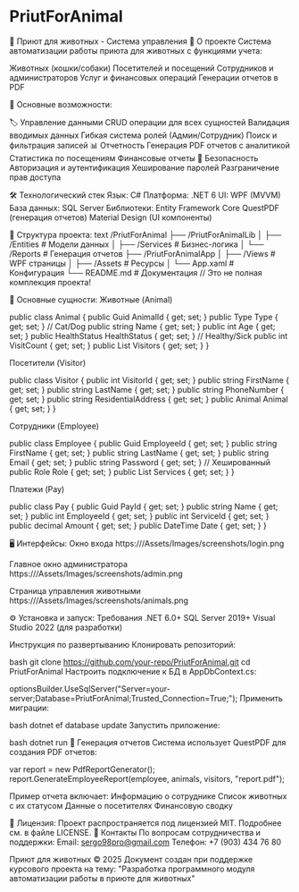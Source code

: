 # PriutForAnimal

🐾 Приют для животных - Система управления
📌 О проекте
Система автоматизации работы приюта для животных с функциями учета:

Животных (кошки/собаки)
Посетителей и посещений
Сотрудников и администраторов
Услуг и финансовых операций
Генерации отчетов в PDF


🚀 Основные возможности:

🏷️ Управление данными
CRUD операции для всех сущностей
Валидация вводимых данных
Гибкая система ролей (Админ/Сотрудник)
Поиск и фильтрация записей
📊 Отчетность
Генерация PDF отчетов с аналитикой
Статистика по посещениям
Финансовые отчеты
🔐 Безопасность
Авторизация и аутентификация
Хеширование паролей
Разграничение прав доступа



🛠 Технологический стек
Язык: C#
Платформа: .NET 6
UI: WPF (MVVM)
База данных: SQL Server
Библиотеки:
Entity Framework Core
QuestPDF (генерация отчетов)
Material Design (UI компоненты)


📁 Структура проекта:
text
/PriutForAnimal
├── /PriutForAnimalLib
│   ├── /Entities        # Модели данных
│   ├── /Services        # Бизнес-логика
│   └── /Reports         # Генерация отчетов
├── /PriutForAnimalApp
│   ├── /Views           # WPF страницы
│   ├── /Assets          # Ресурсы
│   └── App.xaml         # Конфигурация
└── README.md            # Документация
// Это не полная комплекция проекта! 


🐶 Основные сущности:
Животные (Animal)

public class Animal 
{
    public Guid AnimalId { get; set; }
    public Type Type { get; set; } // Cat/Dog
    public string Name { get; set; }
    public int Age { get; set; }
    public HealthStatus HealthStatus { get; set; } // Healthy/Sick
    public int VisitCount { get; set; }
    public List<Visitor> Visitors { get; set; }
}

Посетители (Visitor)

public class Visitor 
{
    public int VisitorId { get; set; }
    public string FirstName { get; set; }
    public string LastName { get; set; }
    public string PhoneNumber { get; set; }
    public string ResidentialAddress { get; set; }
    public Animal Animal { get; set; }
}

Сотрудники (Employee)

public class Employee
{
    public Guid EmployeeId { get; set; }
    public string FirstName { get; set; }
    public string LastName { get; set; }
    public string Email { get; set; }
    public string Password { get; set; } // Хешированный
    public Role Role { get; set; }
    public List<Service> Services { get; set; }
}

Платежи (Pay)

public class Pay 
{
    public Guid PayId { get; set; }
    public string Name { get; set; }
    public int EmployeeId { get; set; }
    public int ServiceId { get; set; }
    public decimal Amount { get; set; }
    public DateTime Date { get; set; }
}


🖥️ Интерфейсы:
Окно входа
https:///Assets/Images/screenshots/login.png

Главное окно администратора
https:///Assets/Images/screenshots/admin.png

Страница управления животными
https:///Assets/Images/screenshots/animals.png


⚙️ Установка и запуск:
Требования
.NET 6.0+
SQL Server 2019+
Visual Studio 2022 (для разработки)


Инструкция по развертыванию
Клонировать репозиторий:

bash
git clone https://github.com/your-repo/PriutForAnimal.git
cd PriutForAnimal
Настроить подключение к БД в AppDbContext.cs:

optionsBuilder.UseSqlServer("Server=your-server;Database=PriutForAnimal;Trusted_Connection=True;");
Применить миграции:

bash
dotnet ef database update
Запустить приложение:

bash
dotnet run
📄 Генерация отчетов
Система использует QuestPDF для создания PDF отчетов:


var report = new PdfReportGenerator();
report.GenerateEmployeeReport(employee, animals, visitors, "report.pdf");


Пример отчета включает:
Информацию о сотруднике
Список животных с их статусом
Данные о посетителях
Финансовую сводку

📜 Лицензия:
Проект распространяется под лицензией MIT. Подробнее см. в файле LICENSE.
📧 Контакты
По вопросам сотрудничества и поддержки:
Email: sergo98pro@gmail.com
Телефон: +7 (903) 434 76 80


Приют для животных © 2025
Документ создан при поддержке курсового проекта на тему: "Разработка программного модуля автоматизации работы в приюте для животных"
